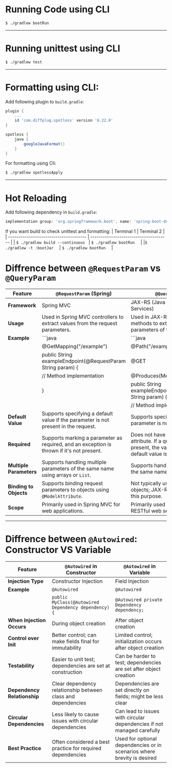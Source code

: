 # Running Code using CLI
```bash
$ ./gradlew bootRun
```
___
# Running unittest using CLI
```bash
$ ./gradlew test
```
___
# Formatting using CLI:
Add following plugin to `build.gradle`:
```gradle
plugin {
    ...
    id 'com.diffplug.spotless' version '6.22.0'
}

spotless {
    java {
        googleJavaFormat()
    }
}
```
For formatting using Cli:
```bash
$ ./gradlew spotlessApply
```
___
# Hot Reloading
Add following dependency in `build.gradle`:
```gradle
implementation group: 'org.springframework.boot', name: 'spring-boot-devtools'
```

If you want build to check unittest and formatting:
| Terminal 1                             | Terminal 2                             |
| -------------------------------------- | -------------------------------------- |
| ```$ ./gradlew build --continuous ```         | ```$ ./gradlew bootRun  ```                   |
|```$ ./gradlew -t :bootJar  ```              | ```$ ./gradlew bootRun  ```                 |

# Diffrence between `@RequestParam`  vs `@QueryParam` 

| Feature                        | `@RequestParam` (Spring)               | `@QueryParam` (JAX-RS)             |
| ------------------------------ | -------------------------------------- | ----------------------------------- |
| **Framework**                  | Spring MVC                             | JAX-RS (Java API for RESTful Web Services) |
| **Usage**                      | Used in Spring MVC controllers to extract values from the request parameters. | Used in JAX-RS resource classes and methods to extract values from the query parameters of the URI. |
| **Example**                    | ```java                                 | ```java                            |
|                               | @GetMapping("/example")                | @Path("/example")                  |
|                               | public String exampleEndpoint(@RequestParam String param) { | @GET                                |
|                               |   // Method implementation            | @Produces(MediaType.TEXT_PLAIN)    |
|                               | }                                      | public String exampleEndpoint(@QueryParam("param") String param) { | 
|                               |                                        |   // Method implementation         |
| **Default Value**               | Supports specifying a default value if the parameter is not present in the request. | Supports specifying a default value if the parameter is not present in the request. |
| **Required**                    | Supports marking a parameter as required, and an exception is thrown if it's not present. | Does not have an explicit required attribute. If a query parameter is not present, the value will be `null` unless a default value is specified. |
| **Multiple Parameters**         | Supports handling multiple parameters of the same name using arrays or `List`. | Supports handling multiple parameters of the same name using arrays or `List`. |
| **Binding to Objects**          | Supports binding request parameters to objects using `@ModelAttribute`. | Not typically used for binding to complex objects; JAX-RS often uses `@BeanParam` for this purpose. |
| **Scope**                       | Primarily used in Spring MVC for web applications. | Primarily used in JAX-RS for building RESTful web services. |
---


# Diffrence between `@Autowired`: Constructor VS Variable
| Feature                    | `@Autowired` in Constructor             | `@Autowired` in Variable                |
| -------------------------- | -------------------------------------- | -------------------------------------- |
| **Injection Type**         | Constructor Injection                   | Field Injection                         |
| **Example**                | `@Autowired`                           | `@Autowired`                            |
|                            | `public MyClass(@Autowired Dependency dependency) {` | `@Autowired private Dependency dependency;` |
| **When Injection Occurs**  | During object creation                 | After object creation                   |
| **Control over Init**      | Better control; can make fields final for immutability | Limited control; initialization occurs after object creation |
| **Testability**            | Easier to unit test; dependencies are set at construction | Can be harder to test; dependencies are set after object creation |
| **Dependency Relationship**| Clear dependency relationship between class and dependencies | Dependencies are set directly on fields; might be less clear |
| **Circular Dependencies**  | Less likely to cause issues with circular dependencies | Can lead to issues with circular dependencies if not managed carefully |
| **Best Practice**          | Often considered a best practice for required dependencies | Used for optional dependencies or in scenarios where brevity is desired |
